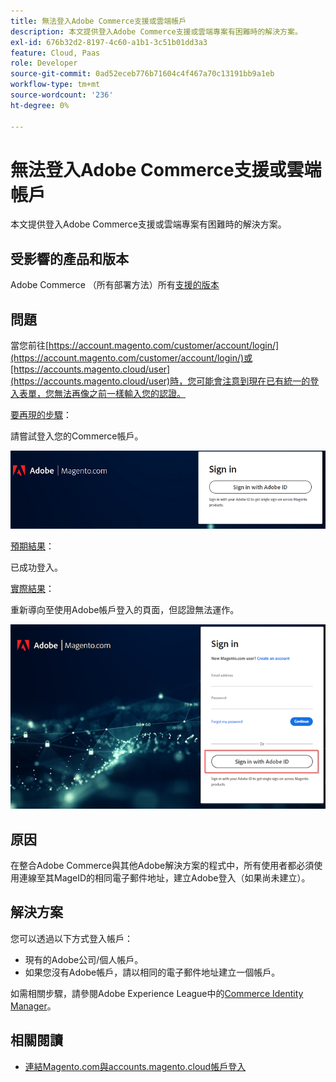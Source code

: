 ```yaml
---
title: 無法登入Adobe Commerce支援或雲端帳戶
description: 本文提供登入Adobe Commerce支援或雲端專案有困難時的解決方案。
exl-id: 676b32d2-8197-4c60-a1b1-3c51b01dd3a3
feature: Cloud, Paas
role: Developer
source-git-commit: 0ad52eceb776b71604c4f467a70c13191bb9a1eb
workflow-type: tm+mt
source-wordcount: '236'
ht-degree: 0%

---
```


# 無法登入Adobe Commerce支援或雲端帳戶

本文提供登入Adobe Commerce支援或雲端專案有困難時的解決方案。

## 受影響的產品和版本

Adobe Commerce （所有部署方法）所有[支援的版本](https://www.adobe.com/content/dam/cc/en/legal/terms/enterprise/pdfs/Adobe-Commerce-Software-Lifecycle-Policy.pdf)

## 問題

當您前往[https://account.magento.com/customer/account/login/](https://account.magento.com/customer/account/login/)或[https://accounts.magento.cloud/user](https://accounts.magento.cloud/user)時，您可能會注意到現在已有統一的登入表單，您無法再像之前一樣輸入您的認證。

<u>要再現的步驟</u>：

請嘗試登入您的Commerce帳戶。

![adobe-login-one](assets/adobe-login-one.png)

<u>預期結果</u>：

已成功登入。

<u>實際結果</u>：

重新導向至使用Adobe帳戶登入的頁面，但認證無法運作。

![adobe-login-two](assets/adobe-login-two.png)


## 原因

在整合Adobe Commerce與其他Adobe解決方案的程式中，所有使用者都必須使用連線至其MageID的相同電子郵件地址，建立Adobe登入（如果尚未建立）。

## 解決方案

您可以透過以下方式登入帳戶：

- 現有的Adobe公司/個人帳戶。
- 如果您沒有Adobe帳戶，請以相同的電子郵件地址建立一個帳戶。

如需相關步驟，請參閱Adobe Experience League中的[Commerce Identity Manager](https://experienceleague.adobe.com/docs/commerce-admin/start/commerce-account/commerce-identity-manager.html?lang=zh-Hant)。

## 相關閱讀

- [連結Magento.com與accounts.magento.cloud帳戶登入](/help/faq/general/linking-magento-com-and-accounts-magento-cloud-account-logins.md)

